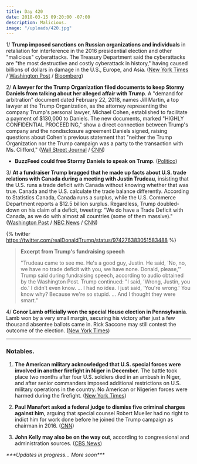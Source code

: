 ```yaml
---
title: Day 420
date: 2018-03-15 09:20:00 -07:00
description: Malicious.
image: "/uploads/420.jpg"
---
```


1/ **Trump imposed sanctions on Russian organizations and individuals** in retaliation for interference in the 2016 presidential election and other "malicious" cyberattacks. The Treasury Department said the cyberattacks are "the most destructive and costly cyberattack in history," having caused billions of dollars in damage in the U.S., Europe, and Asia. ([New York Times](https://www.nytimes.com/2018/03/15/us/politics/trump-russia-sanctions.html) / [Washington Post](https://www.washingtonpost.com/world/national-security/trump-administration-sanctions-russian-spies-trolls-over-us-election-interference-cyber-attacks/2018/03/15/3eaae186-284c-11e8-b79d-f3d931db7f68_story.html) / [Bloomberg](https://www.bloomberg.com/news/articles/2018-03-15/u-s-sanctions-russian-troll-farm-for-alleged-election-meddling))

2/ **A lawyer for the Trump Organization filed documents to keep Stormy Daniels from talking about her alleged affair with Trump**. A "demand for arbitration" document dated February 22, 2018, names Jill Martin, a top lawyer at the Trump Organization, as the attorney representing the company Trump's personal lawyer, Michael Cohen, established to facilitate a payment of $130,000 to Daniels. The new documents, marked "HIGHLY CONFIDENTIAL PROCEEDING," show a direct connection between Trump's company and the nondisclosure agreement Daniels signed, raising questions about Cohen's previous statement that "neither the Trump Organization nor the Trump campaign was a party to the transaction with Ms. Clifford," ([Wall Street Journal](https://www.wsj.com/articles/top-trump-company-lawyer-worked-to-silence-stormy-daniels-1521072252) / [CNN](https://www.cnn.com/2018/03/14/politics/stormy-daniels-jill-martin-trump-organization/index.html))

* **BuzzFeed could free Stormy Daniels to speak on Trump**. ([Politico](https://www.politico.com/story/2018/03/14/buzzfeed-stormy-daniels-trump-462261))

3/ **At a fundraiser Trump bragged that he made up facts about U.S. trade relations with Canada during a meeting with Justin Trudeau**, insisting that the U.S. runs a trade deficit with Canada without knowing whether that was true. Canada and the U.S. calculate the trade balance differently. According to Statistics Canada, Canada runs a surplus, while the U.S. Commerce Department reports a $12.5 billion surplus. Regardless, Trump doubled-down on his claim of a deficit, tweeting: "We do have a Trade Deficit with Canada, as we do with almost all countries (some of them massive)." ([Washington Post](https://www.washingtonpost.com/news/post-politics/wp/2018/03/14/in-fundraising-speech-trump-says-he-made-up-facts-in-meeting-with-justin-trudeau/?utm_term=.1f6c4182b28b) / [NBC News](https://www.nbcnews.com/politics/white-house/trump-mocks-canada-s-trudeau-gop-fundraiser-bluffs-prime-minister-n856856) / [CNN](https://www.cnn.com/2018/03/15/politics/trump-trudeau-trade-meeting/index.html))

{% twitter https://twitter.com/realDonaldTrump/status/974276383051583488 %}

> **Excerpt from Trump's fundraising speech**
>
> "Trudeau came to see me. He's a good guy, Justin. He said, 'No, no, we have no trade deficit with you, we have none. Donald, please,'" Trump said during fundraising speech, according to audio obtained by the Washington Post. Trump continued: "I said, 'Wrong, Justin, you do.' I didn’t even know. ... I had no idea. I just said, 'You're wrong.' You know why? Because we're so stupid. ... And I thought they were smart."

4/ **Conor Lamb officially won the special House election in Pennsylvania**. Lamb won by a very small margin, securing his victory after just a few thousand absentee ballots came in. Rick Saccone may still contest the outcome of the election. ([New York Times](https://www.nytimes.com/2018/03/14/us/politics/democrats-republicans-pennsylvania-special-election.html))

--- 

### Notables.

1. **The American military acknowledged that U.S. special forces were involved in another firefight in Niger in December.** The battle took place two months after four U.S. soldiers died in an ambush in Niger, and after senior commanders imposed additional restrictions on U.S. military operations in the country. No American or Nigerien forces were harmed during the firefight. ([New York Times](https://www.nytimes.com/2018/03/14/world/africa/niger-green-berets-isis-firefight-december.html))

2. **Paul Manafort asked a federal judge to dismiss five criminal charges against him**, arguing that special counsel Robert Mueller had no right to indict him for work done before he joined the Trump campaign as chairman in 2016. ([CNN](https://www.cnn.com/2018/03/14/politics/paul-manafort-motion-to-dismiss/index.html))

3. **John Kelly may also be on the way out**, according to congressional and administration sources. ([CBS News](https://www.cbsnews.com/news/trump-white-house-staff-shakeup-john-kelly/))

*\*\*\*Updates in progress... More soon\*\*\**